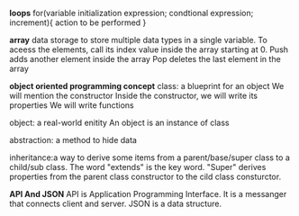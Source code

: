 **loops**
for(variable initialization expression; condtional expression; increment){
action to be performed
}

**array**
data storage to store multiple data types in a single variable.
To aceess the elements, call its index value inside the array starting at 0.
Push adds another element inside the array
Pop deletes the last element in the array

**object oriented programming concept**
class: a blueprint for an object
We will mention the constructor
Inside the constructor, we will write its properties
We will write functions

object: a real-world enitity
An object is an instance of class

abstraction: a method to hide data

inheritance:a way to derive some items from a parent/base/super class to a child/sub class. The word "extends" is the key word. "Super" derives properties from the parent class constructor to the cild class consturctor.

**API And JSON**
API is Application Programming Interface. It is a messanger that connects client and server. JSON is a data structure. 